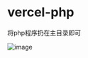 # vercel-php
将php程序扔在主目录即可

![image](https://user-images.githubusercontent.com/53966497/206704861-8d211a82-2a87-4c54-8eb4-436d62dac0da.png)
